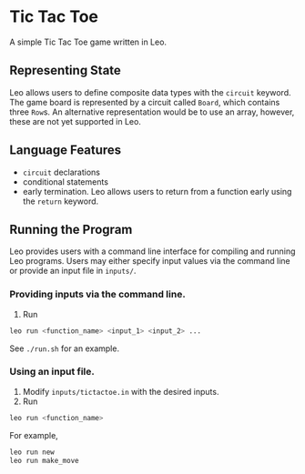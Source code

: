 # Tic Tac Toe

A simple Tic Tac Toe game written in Leo.

## Representing State
Leo allows users to define composite data types with the `circuit` keyword. 
The game board is represented by a circuit called `Board`, which contains three `Row`s.
An alternative representation would be to use an array, however, these are not yet supported in Leo.

## Language Features
- `circuit` declarations
- conditional statements
- early termination. Leo allows users to return from a function early using the `return` keyword.

## Running the Program

Leo provides users with a command line interface for compiling and running Leo programs.
Users may either specify input values via the command line or provide an input file in `inputs/`.

### Providing inputs via the command line.
1. Run 
```bash
leo run <function_name> <input_1> <input_2> ...
```
See `./run.sh` for an example.


### Using an input file.
1. Modify `inputs/tictactoe.in` with the desired inputs.
2. Run
```bash
leo run <function_name>
```
For example,
```bash
leo run new
leo run make_move

```
